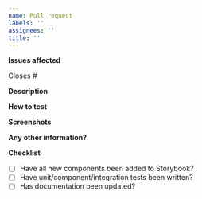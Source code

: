```yaml
---
name: Pull request
labels: ''
assignees: ''
title: ''
---
```


**Issues affected**

Closes #

**Description**

**How to test**

**Screenshots**

**Any other information?**

**Checklist**

- [ ] Have all new components been added to Storybook?
- [ ] Have unit/component/integration tests been written?
- [ ] Has documentation been updated?
